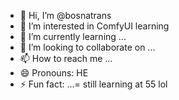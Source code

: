 - 👋 Hi, I’m @bosnatrans
- 👀 I’m interested in ComfyUI learning
- 🌱 I’m currently learning ...
- 💞️ I’m looking to collaborate on ...
- 📫 How to reach me ...
- 😄 Pronouns: HE
- ⚡ Fun fact: ...= still learning at 55 lol

<!---
bosnatrans/bosnatrans is a ✨ special ✨ repository because its `README.md` (this file) appears on your GitHub profile.
You can click the Preview link to take a look at your changes.
--->
